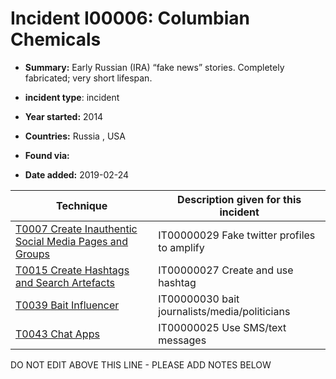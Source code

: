 # Incident I00006: Columbian Chemicals

* **Summary:** Early Russian (IRA) “fake news” stories. Completely fabricated; very short lifespan. 

* **incident type**: incident

* **Year started:** 2014

* **Countries:** Russia , USA

* **Found via:** 

* **Date added:** 2019-02-24
 

| Technique | Description given for this incident |
| --------- | ------------------------- |
| [T0007 Create Inauthentic Social Media Pages and Groups](../../generated_pages/techniques/T0007.md) | IT00000029 Fake twitter profiles to amplify |
| [T0015 Create Hashtags and Search Artefacts](../../generated_pages/techniques/T0015.md) | IT00000027 Create and use hashtag |
| [T0039 Bait Influencer](../../generated_pages/techniques/T0039.md) | IT00000030 bait journalists/media/politicians |
| [T0043 Chat Apps](../../generated_pages/techniques/T0043.md) | IT00000025 Use SMS/text messages |


DO NOT EDIT ABOVE THIS LINE - PLEASE ADD NOTES BELOW